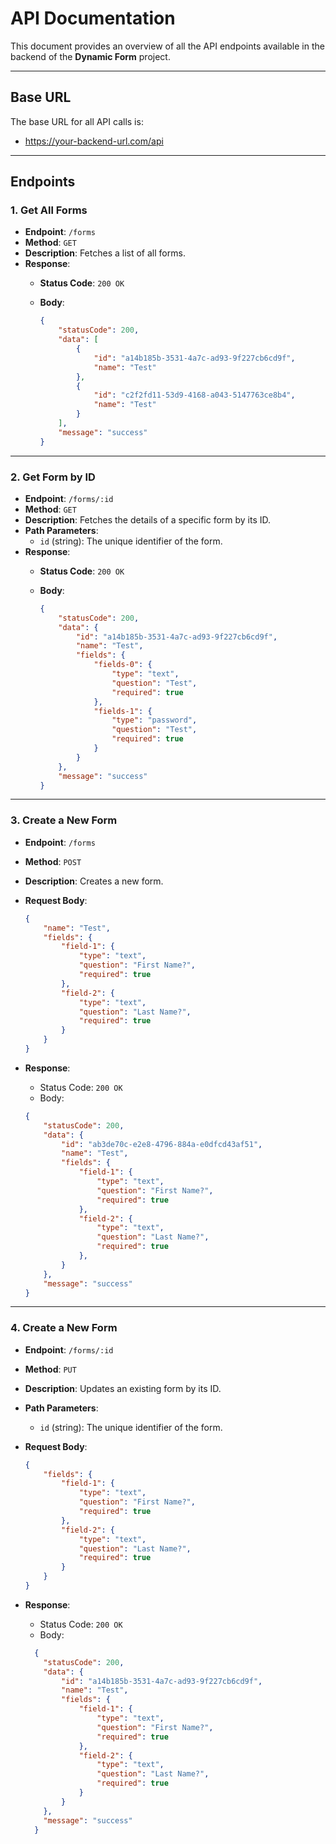 # API Documentation
  
  This document provides an overview of all the API endpoints available in the backend of the **Dynamic Form** project.
  
  ---
  
## Base URL
  
  The base URL for all API calls is:

- <https://your-backend-url.com/api>

---

## Endpoints

### 1. **Get All Forms**

- **Endpoint**: `/forms`
- **Method**: `GET`
- **Description**: Fetches a list of all forms.
- **Response**:
  - **Status Code**: `200 OK`
  - **Body**:

    ```json
    {
        "statusCode": 200,
        "data": [
            {
                "id": "a14b185b-3531-4a7c-ad93-9f227cb6cd9f",
                "name": "Test"
            },
            {
                "id": "c2f2fd11-53d9-4168-a043-5147763ce8b4",
                "name": "Test"
            }
        ],
        "message": "success"
    }
    ```

---

### 2. **Get Form by ID**

- **Endpoint**: `/forms/:id`
- **Method**: `GET`
- **Description**: Fetches the details of a specific form by its ID.
- **Path Parameters**:
  - `id` (string): The unique identifier of the form.
- **Response**:
  - **Status Code**: `200 OK`
  - **Body**:

    ```json
    {
        "statusCode": 200,
        "data": {
            "id": "a14b185b-3531-4a7c-ad93-9f227cb6cd9f",
            "name": "Test",
            "fields": {
                "fields-0": {
                    "type": "text",
                    "question": "Test",
                    "required": true
                },
                "fields-1": {
                    "type": "password",
                    "question": "Test",
                    "required": true
                }
            }
        },
        "message": "success"
    }
    ```

---

### 3. **Create a New Form**

- **Endpoint**: `/forms`
- **Method**: `POST`
- **Description**: Creates a new form.
- **Request Body**:

  ```json
  {
      "name": "Test",
      "fields": {
          "field-1": {
              "type": "text",
              "question": "First Name?",
              "required": true
          },
          "field-2": {
              "type": "text",
              "question": "Last Name?",
              "required": true
          }
      }
  }
  ```

- **Response**:

  - Status Code: `200 OK`
  - Body:
  
  ```json
  {
      "statusCode": 200,
      "data": {
          "id": "ab3de70c-e2e8-4796-884a-e0dfcd43af51",
          "name": "Test",
          "fields": {
              "field-1": {
                  "type": "text",
                  "question": "First Name?",
                  "required": true
              },
              "field-2": {
                  "type": "text",
                  "question": "Last Name?",
                  "required": true
              },
          }
      },
      "message": "success"
  }
  ```

---

### 4. **Create a New Form**

- **Endpoint**: `/forms/:id`
- **Method**: `PUT`
- **Description**: Updates an existing form by its ID.
- **Path Parameters**:
  - `id` (string): The unique identifier of the form.
- **Request Body**:

  ```json
  {
      "fields": {
          "field-1": {
              "type": "text",
              "question": "First Name?",
              "required": true
          },
          "field-2": {
              "type": "text",
              "question": "Last Name?",
              "required": true
          }
      }
  }
  ```

- **Response**:

  - Status Code: `200 OK`
  - Body:
  
  ```json
    {
      "statusCode": 200,
      "data": {
          "id": "a14b185b-3531-4a7c-ad93-9f227cb6cd9f",
          "name": "Test",
          "fields": {
              "field-1": {
                  "type": "text",
                  "question": "First Name?",
                  "required": true
              },
              "field-2": {
                  "type": "text",
                  "question": "Last Name?",
                  "required": true
              }
          }
      },
      "message": "success"
    }
  ```
  